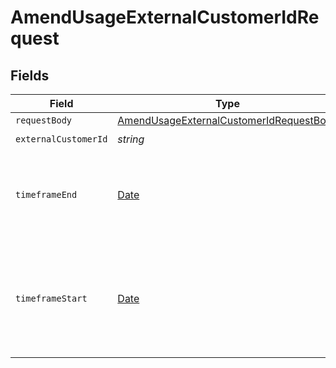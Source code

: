 # AmendUsageExternalCustomerIdRequest


## Fields

| Field                                                                                                         | Type                                                                                                          | Required                                                                                                      | Description                                                                                                   | Example                                                                                                       |
| ------------------------------------------------------------------------------------------------------------- | ------------------------------------------------------------------------------------------------------------- | ------------------------------------------------------------------------------------------------------------- | ------------------------------------------------------------------------------------------------------------- | ------------------------------------------------------------------------------------------------------------- |
| `requestBody`                                                                                                 | [AmendUsageExternalCustomerIdRequestBody](../../models/operations/amendusageexternalcustomeridrequestbody.md) | :heavy_minus_sign:                                                                                            | N/A                                                                                                           |                                                                                                               |
| `externalCustomerId`                                                                                          | *string*                                                                                                      | :heavy_check_mark:                                                                                            | N/A                                                                                                           |                                                                                                               |
| `timeframeEnd`                                                                                                | [Date](https://developer.mozilla.org/en-US/docs/Web/JavaScript/Reference/Global_Objects/Date)                 | :heavy_check_mark:                                                                                            | This bound is exclusive (i.e. events before this timestamp will be updated)                                   | 2022-05-11T17:46:20Z                                                                                          |
| `timeframeStart`                                                                                              | [Date](https://developer.mozilla.org/en-US/docs/Web/JavaScript/Reference/Global_Objects/Date)                 | :heavy_check_mark:                                                                                            | This bound is inclusive (i.e. events with this timestamp onward, inclusive will be updated)                   | 2022-05-11T17:46:20Z                                                                                          |